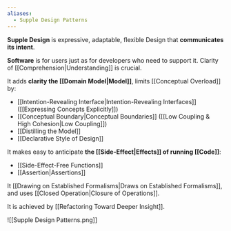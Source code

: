 ```yaml
---
aliases:
  - Supple Design Patterns
---
```

**Supple Design** is expressive, adaptable, flexible Design that **communicates its intent**.

**Software** is for users just as for developers who need to support it. Clarity of [[Comprehension|Understanding]] is crucial.

It adds **clarity the [[Domain Model|Model]]**, limits [[Conceptual Overload]] by:
- [[Intention-Revealing Interface|Intention-Revealing Interfaces]] ([[Expressing Concepts Explicitly]])
- [[Conceptual Boundary|Conceptual Boundaries]] ([[Low Coupling & High Cohesion|Low Coupling]])
- [[Distilling the Model]]
- [[Declarative Style of Design]]

It makes easy to anticipate **the [[Side-Effect|Effects]] of running [[Code]]**:
- [[Side-Effect-Free Functions]]
- [[Assertion|Assertions]]

It [[Drawing on Established Formalisms|Draws on Established Formalisms]], and uses [[Closed Operation|Closure of Operations]].

It is achieved by [[Refactoring Toward Deeper Insight]].

![[Supple Design Patterns.png]]

